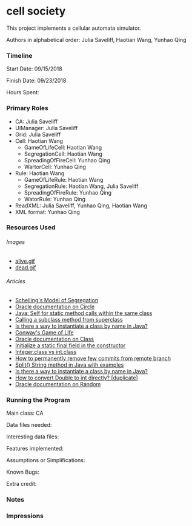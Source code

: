 cell society
====

This project implements a cellular automata simulator.

Authors in alphabetical order: Julia Saveliff, Haotian Wang, Yunhao Qing

### Timeline

Start Date: 09/15/2018

Finish Date: 09/23/2018

Hours Spent:

### Primary Roles
* CA: Julia Saveliff
* UIManager: Julia Saveliff
* Grid: Julia Saveliff
* Cell: Haotian Wang
    * GameOfLifeCell: Haotian Wang
    * SegregationCell: Haotian Wang
    * SpreadingOfFireCell: Yunhao Qing
    * WartorCell: Yunhao Qing
* Rule: Haotian Wang
    * GameOfLifeRule: Haotian Wang
    * SegregationRule: Haotian Wang, Julia Saveliff
    * SpreadingOfFireRule: Yunhao Qing
    * WatorRule: Yunhao Qing
* ReadXML: Julia Saveliff, Yunhao Qing, Haotian Wang
* XML format: Yunhao Qing

### Resources Used

###### Images
* [alive.gif](https://commons.wikimedia.org/wiki/File:Solid_white.png)
* [dead.gif](https://commons.wikimedia.org/wiki/File:Solid_black.png)

###### Articles
* [Schelling's Model of Segregation
](http://nifty.stanford.edu/2014/mccown-schelling-model-segregation/)
* [Oracle documentation on Circle](https://docs.oracle.com/javase/8/javafx/api/javafx/scene/shape/Circle.html)
* [Java: Self for static method calls within the same class](https://stackoverflow.com/questions/22700944/java-self-for-static-method-calls-within-the-same-class)
* [Calling a subclass method from superclass](https://stackoverflow.com/questions/10021603/calling-a-subclass-method-from-superclass)
* [Is there a way to instantiate a class by name in Java?](https://stackoverflow.com/questions/9886266/is-there-a-way-to-instantiate-a-class-by-name-in-java)
* [Conway's Game of Life](https://en.wikipedia.org/wiki/Conway's_Game_of_Life#Rules)
* [Oracle documentation on Class](https://docs.oracle.com/javase/7/docs/api/java/lang/Class.html#getConstructor(java.lang.Class...))
* [Initialize a static final field in the constructor](https://stackoverflow.com/questions/5093744/initialize-a-static-final-field-in-the-constructor)
* [Integer.class vs int.class
](https://l.messenger.com/l.php?u=https%3A%2F%2Fstackoverflow.com%2Fquestions%2F22470985%2Finteger-class-vs-int-class&h=AT0oxh3T6S7cgm3CMzhRzM-bvukfJYa5z3dXlGkvSAJkB-cd-ucubCPXM4pLevC69Rc95Srq_DW-I0h1FdTZsHNwYd470REraRFeRU-z1YK_47OpJFGXvmkI6ulIDw)
* [How to permanently remove few commits from remote branch
](https://stackoverflow.com/questions/3293531/how-to-permanently-remove-few-commits-from-remote-branch)
* [Split() String method in Java with examples
](https://www.geeksforgeeks.org/split-string-java-examples/)
* [Is there a way to instantiate a class by name in Java?
](https://stackoverflow.com/questions/9886266/is-there-a-way-to-instantiate-a-class-by-name-in-java)
* [How to convert Double to int directly? [duplicate]
](https://stackoverflow.com/questions/5404149/how-to-convert-double-to-int-directly)
* [Oracle documentation on Random](https://docs.oracle.com/javase/7/docs/api/java/util/Random.html)


### Running the Program

Main class: CA

Data files needed: 

Interesting data files:

Features implemented:

Assumptions or Simplifications:

Known Bugs:

Extra credit:


### Notes


### Impressions

